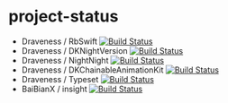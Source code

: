 # project-status

+ Draveness / RbSwift [![Build Status](https://travis-ci.org/Draveness/RbSwift.svg?branch=master)](https://travis-ci.org/Draveness/RbSwift)
+ Draveness / DKNightVersion [![Build Status](https://travis-ci.org/Draveness/DKNightVersion.svg?branch=master)](https://travis-ci.org/Draveness/DKNightVersion)
+ Draveness / NightNight [![Build Status](https://travis-ci.org/Draveness/NightNight.svg?branch=master)](https://travis-ci.org/Draveness/NightNight)
+ Draveness / DKChainableAnimationKit [![Build Status](https://travis-ci.org/Draveness/DKChainableAnimationKit.svg?branch=master)](https://travis-ci.org/Draveness/DKChainableAnimationKit)
+ Draveness / Typeset [![Build Status](https://travis-ci.org/Draveness/Typeset.svg?branch=master)](https://travis-ci.org/Draveness/Typeset)
+ BaiBianX / insight [![Build Status](https://travis-ci.org/BaiBianX/insight.svg?branch=master)](https://travis-ci.org/BaiBianX/insight)
